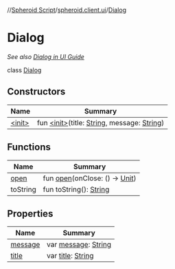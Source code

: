 //[Spheroid Script](../../index.md)/[spheroid.client.ui](../index.md)/[Dialog](index.md)



# Dialog  
 <i>See also [Dialog in UI Guide](/docs/ui/dialog.md)</i>  
  
class [Dialog](index.md)   


## Constructors  
  
|  Name|  Summary| 
|---|---|
| [&lt;init&gt;](-init-.md)|  fun [&lt;init&gt;](-init-.md)(title: [String](../../spheroid/-string/index.md), message: [String](../../spheroid/-string/index.md))   <br>


## Functions  
  
|  Name|  Summary| 
|---|---|
| [open](open.md)| fun [open](open.md)(onClose: () -> [Unit](../../spheroid/-unit/index.md))  <br>
| toString| fun toString(): [String](../../spheroid/-string/index.md)  <br>


## Properties  
  
|  Name|  Summary| 
|---|---|
| [message](index.md#spheroid.client.ui/Dialog/message/#/PointingToDeclaration/)|  var [message](index.md#spheroid.client.ui/Dialog/message/#/PointingToDeclaration/): [String](../../spheroid/-string/index.md)   <br>
| [title](index.md#spheroid.client.ui/Dialog/title/#/PointingToDeclaration/)|  var [title](index.md#spheroid.client.ui/Dialog/title/#/PointingToDeclaration/): [String](../../spheroid/-string/index.md)   <br>


